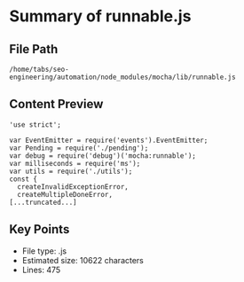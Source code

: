 # Summary of runnable.js
  
## File Path
`/home/tabs/seo-engineering/automation/node_modules/mocha/lib/runnable.js`

## Content Preview
```
'use strict';

var EventEmitter = require('events').EventEmitter;
var Pending = require('./pending');
var debug = require('debug')('mocha:runnable');
var milliseconds = require('ms');
var utils = require('./utils');
const {
  createInvalidExceptionError,
  createMultipleDoneError,
[...truncated...]
```

## Key Points
- File type: .js
- Estimated size: 10622 characters
- Lines: 475
